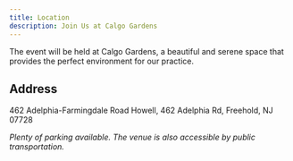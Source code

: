 ```yaml
---
title: Location
description: Join Us at Calgo Gardens
---
```


The event will be held at Calgo Gardens, a beautiful and serene space that 
provides the perfect environment for our practice.

## Address

462 Adelphia-Farmingdale Road Howell,
462 Adelphia Rd, Freehold, NJ 07728

*Plenty of parking available. The venue is also accessible by public transportation.* 
